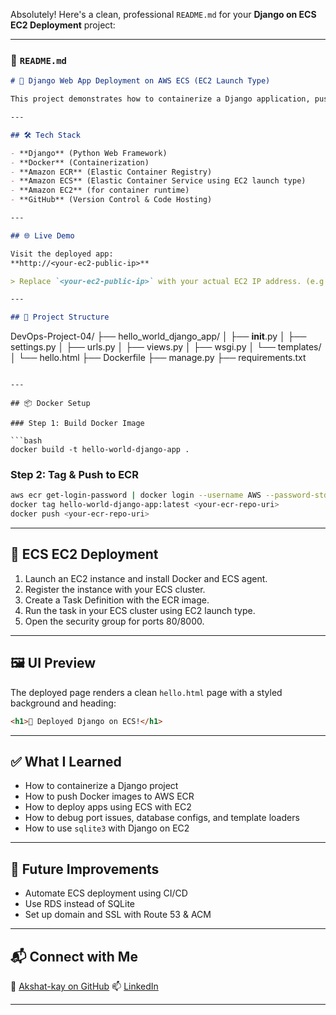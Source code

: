 Absolutely! Here's a clean, professional `README.md` for your **Django on ECS EC2 Deployment** project:

---

### 📄 `README.md`

```markdown
# 🚀 Django Web App Deployment on AWS ECS (EC2 Launch Type)

This project demonstrates how to containerize a Django application, push it to Amazon ECR, and deploy it using **Amazon ECS with EC2 launch type**.

---

## 🛠️ Tech Stack

- **Django** (Python Web Framework)
- **Docker** (Containerization)
- **Amazon ECR** (Elastic Container Registry)
- **Amazon ECS** (Elastic Container Service using EC2 launch type)
- **Amazon EC2** (for container runtime)
- **GitHub** (Version Control & Code Hosting)

---

## 🌐 Live Demo

Visit the deployed app:  
**http://<your-ec2-public-ip>**

> Replace `<your-ec2-public-ip>` with your actual EC2 IP address. (e.g., `http://3.91.155.190`)

---

## 🧱 Project Structure

```

DevOps-Project-04/
├── hello\_world\_django\_app/
│   ├── **init**.py
│   ├── settings.py
│   ├── urls.py
│   ├── views.py
│   ├── wsgi.py
│   └── templates/
│       └── hello.html
├── Dockerfile
├── manage.py
├── requirements.txt

````

---

## 📦 Docker Setup

### Step 1: Build Docker Image

```bash
docker build -t hello-world-django-app .
````

### Step 2: Tag & Push to ECR

```bash
aws ecr get-login-password | docker login --username AWS --password-stdin <aws-account-id>.dkr.ecr.<region>.amazonaws.com
docker tag hello-world-django-app:latest <your-ecr-repo-uri>
docker push <your-ecr-repo-uri>
```

---

## 🚢 ECS EC2 Deployment

1. Launch an EC2 instance and install Docker and ECS agent.
2. Register the instance with your ECS cluster.
3. Create a Task Definition with the ECR image.
4. Run the task in your ECS cluster using EC2 launch type.
5. Open the security group for ports 80/8000.

---

## 🖼️ UI Preview

The deployed page renders a clean `hello.html` page with a styled background and heading:

```html
<h1>🎉 Deployed Django on ECS!</h1>
```

---

## ✅ What I Learned

* How to containerize a Django project
* How to push Docker images to AWS ECR
* How to deploy apps using ECS with EC2
* How to debug port issues, database configs, and template loaders
* How to use `sqlite3` with Django on EC2

---

## 🧠 Future Improvements

* Automate ECS deployment using CI/CD
* Use RDS instead of SQLite
* Set up domain and SSL with Route 53 & ACM

---

## 📬 Connect with Me

👤 [Akshat-kay on GitHub](https://github.com/Akshat-kay)
📫 [LinkedIn](https://linkedin.com/in/your-profile)

---


